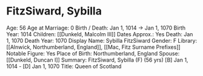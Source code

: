 # FitzSiward, Sybilla

Age: 56
Age at Marriage: 0
Birth / Death: Jan 1, 1014 → Jan 1, 1070
Birth Year: 1014
Children: [[Dunkeld, Malcolm III]]
Dates Approx.: Yes
Death: Jan 1, 1070
Death Year: 1070
Display Name: Sybilla FitzSiward
Gender: F
Library: [[Alnwick, Northumberland, England]], [[Mac, Fitz Surname Prefixes]]
Notable Figure: Yes
Place of Birth: Northumberland, England
Spouse: [[Dunkeld, Duncan I]]
Summary: FitzSiward, Sybilla (F) (56 yrs)
[B] Jan 1, 1014 - [D] Jan 1, 1070
Title: Queen of Scotland